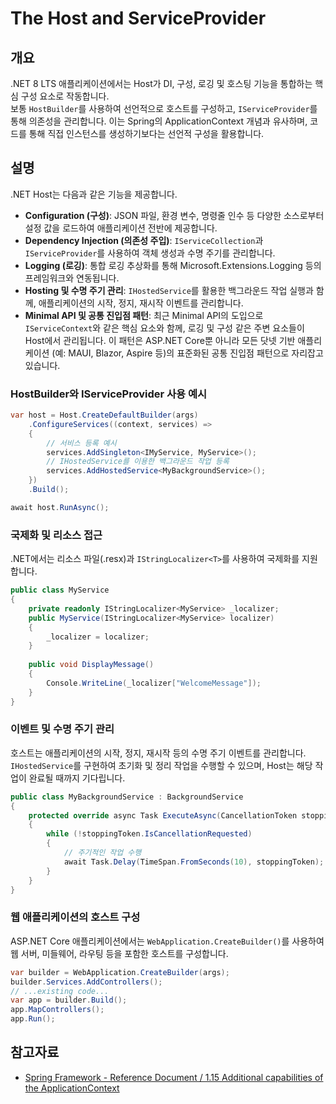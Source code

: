 # The Host and ServiceProvider

## 개요

.NET 8 LTS 애플리케이션에서는 Host가 DI, 구성, 로깅 및 호스팅 기능을 통합하는 핵심 구성 요소로 작동합니다.  
보통 `HostBuilder`를 사용하여 선언적으로 호스트를 구성하고, `IServiceProvider`를 통해 의존성을 관리합니다. 이는 Spring의 ApplicationContext 개념과 유사하며, 코드를 통해 직접 인스턴스를 생성하기보다는 선언적 구성을 활용합니다.

## 설명

.NET Host는 다음과 같은 기능을 제공합니다.

- **Configuration (구성)**: JSON 파일, 환경 변수, 명령줄 인수 등 다양한 소스로부터 설정 값을 로드하여 애플리케이션 전반에 제공합니다.
- **Dependency Injection (의존성 주입)**: `IServiceCollection`과 `IServiceProvider`를 사용하여 객체 생성과 수명 주기를 관리합니다.
- **Logging (로깅)**: 통합 로깅 추상화를 통해 Microsoft.Extensions.Logging 등의 프레임워크와 연동됩니다.
- **Hosting 및 수명 주기 관리**: `IHostedService`를 활용한 백그라운드 작업 실행과 함께, 애플리케이션의 시작, 정지, 재시작 이벤트를 관리합니다.
- **Minimal API 및 공통 진입점 패턴**: 최근 Minimal API의 도입으로 `IServiceContext`와 같은 핵심 요소와 함께, 로깅 및 구성 같은 주변 요소들이 Host에서 관리됩니다. 이 패턴은 ASP.NET Core뿐 아니라 모든 닷넷 기반 애플리케이션 (예: MAUI, Blazor, Aspire 등)의 표준화된 공통 진입점 패턴으로 자리잡고 있습니다.

### HostBuilder와 IServiceProvider 사용 예시

```csharp
var host = Host.CreateDefaultBuilder(args)
    .ConfigureServices((context, services) =>
    {
        // 서비스 등록 예시
        services.AddSingleton<IMyService, MyService>();
        // IHostedService를 이용한 백그라운드 작업 등록
        services.AddHostedService<MyBackgroundService>();
    })
    .Build();

await host.RunAsync();
```

### 국제화 및 리소스 접근

.NET에서는 리소스 파일(.resx)과 `IStringLocalizer<T>`를 사용하여 국제화를 지원합니다.

```csharp
public class MyService
{
    private readonly IStringLocalizer<MyService> _localizer;
    public MyService(IStringLocalizer<MyService> localizer)
    {
        _localizer = localizer;
    }
    
    public void DisplayMessage()
    {
        Console.WriteLine(_localizer["WelcomeMessage"]);
    }
}
```

### 이벤트 및 수명 주기 관리

호스트는 애플리케이션의 시작, 정지, 재시작 등의 수명 주기 이벤트를 관리합니다. `IHostedService`를 구현하여 초기화 및 정리 작업을 수행할 수 있으며, Host는 해당 작업이 완료될 때까지 기다립니다.

```csharp
public class MyBackgroundService : BackgroundService
{
    protected override async Task ExecuteAsync(CancellationToken stoppingToken)
    {
        while (!stoppingToken.IsCancellationRequested)
        {
            // 주기적인 작업 수행
            await Task.Delay(TimeSpan.FromSeconds(10), stoppingToken);
        }
    }
}
```

### 웹 애플리케이션의 호스트 구성

ASP.NET Core 애플리케이션에서는 `WebApplication.CreateBuilder()`를 사용하여 웹 서버, 미들웨어, 라우팅 등을 포함한 호스트를 구성합니다.

```csharp
var builder = WebApplication.CreateBuilder(args);
builder.Services.AddControllers();
// ...existing code...
var app = builder.Build();
app.MapControllers();
app.Run();
```

## 참고자료

- [Spring Framework - Reference Document / 1.15 Additional capabilities of the ApplicationContext](https://docs.spring.io/spring-framework/docs/5.3.27/reference/html/core.html#context-introduction)
